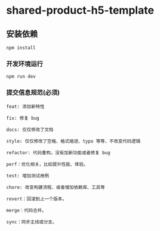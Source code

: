 # shared-product-h5-template

## 安装依赖

```
npm install
```

### 开发环境运行

```
npm run dev
```


### 提交信息规范(必须)

```
feat: 添加新特性

fix: 修复 bug

docs: 仅仅修改了文档

style: 仅仅修改了空格、格式缩进、typo 等等，不改变代码逻辑

refactor: 代码重构，没有加新功能或者修复 bug

perf：优化相关，比如提升性能、体验。

test: 增加测试用例

chore: 改变构建流程、或者增加依赖库、工具等

revert：回滚到上一个版本。

merge：代码合并。

sync：同步主线或分支。
```

